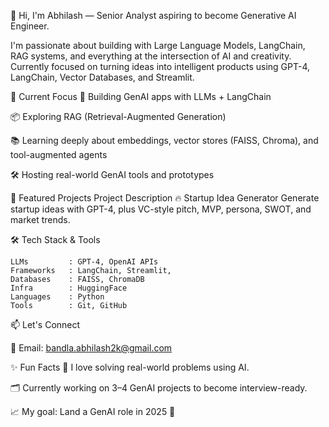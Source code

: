 👋 Hi, I'm Abhilash — Senior Analyst aspiring to become Generative AI Engineer.

I'm passionate about building with Large Language Models, LangChain, RAG systems, and everything at the intersection of AI and creativity. Currently focused on turning ideas into intelligent products using GPT-4, LangChain, Vector Databases, and Streamlit.

🚀 Current Focus
🧠 Building GenAI apps with LLMs + LangChain

📦 Exploring RAG (Retrieval-Augmented Generation)

📚 Learning deeply about embeddings, vector stores (FAISS, Chroma), and tool-augmented agents

🛠️ Hosting real-world GenAI tools and prototypes

🧠 Featured Projects
Project	Description
🔥 Startup Idea Generator	Generate startup ideas with GPT-4, plus VC-style pitch, MVP, persona, SWOT, and market trends.

🛠️ Tech Stack & Tools

```
LLMs         : GPT-4, OpenAI APIs
Frameworks   : LangChain, Streamlit,
Databases    : FAISS, ChromaDB
Infra        : HuggingFace
Languages    : Python
Tools        : Git, GitHub

```

📫 Let's Connect

📧 Email: bandla.abhilash2k@gmail.com

✨ Fun Facts
🧩 I love solving real-world problems using AI.

🗂️ Currently working on 3–4 GenAI projects to become interview-ready.

📈 My goal: Land a GenAI role in 2025 🚀
